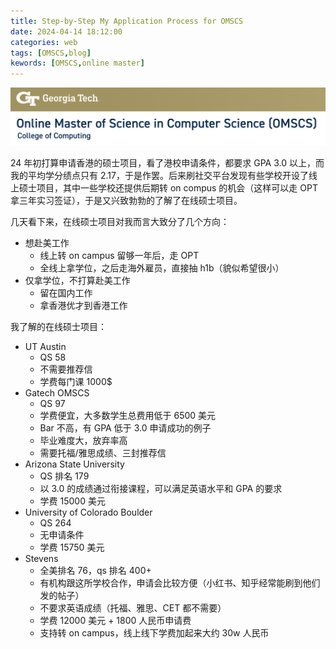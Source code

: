 ```yaml
---
title: Step-by-Step My Application Process for OMSCS
date: 2024-04-14 18:12:00
categories: web
tags: [OMSCS,blog]
kewords: [OMSCS,online master]
---
```

![image-20240414180127596](./images/my-application-process-for-OMSCS.assets/image-20240414180127596.png)
<!--more-->

24 年初打算申请香港的硕士项目，看了港校申请条件，都要求 GPA 3.0 以上，而我的平均学分绩点只有 2.17，于是作罢。后来刷社交平台发现有些学校开设了线上硕士项目，其中一些学校还提供后期转 on compus 的机会（这样可以走 OPT 拿三年实习签证），于是又兴致勃勃的了解了在线硕士项目。

几天看下来，在线硕士项目对我而言大致分了几个方向：

- 想赴美工作
  - 线上转 on campus 留够一年后，走 OPT
  - 全线上拿学位，之后走海外雇员，直接抽 h1b（貌似希望很小）
- 仅拿学位，不打算赴美工作
  - 留在国内工作
  - 拿香港优才到香港工作

我了解的在线硕士项目：

- UT Austin
  - QS 58
  - 不需要推荐信
  - 学费每门课 1000$
- Gatech OMSCS
  - QS 97
  - 学费便宜，大多数学生总费用低于 6500 美元
  - Bar 不高，有 GPA 低于 3.0 申请成功的例子
  - 毕业难度大，放弃率高
  - 需要托福/雅思成绩、三封推荐信
- Arizona State University
  - QS 排名 179
  - 以 3.0 的成绩通过衔接课程，可以满足英语水平和 GPA 的要求
  - 学费 15000 美元
- University of Colorado Boulder
  - QS 264
  - 无申请条件
  - 学费 15750 美元
- Stevens 
  - 全美排名 76，qs 排名 400+
  - 有机构跟这所学校合作，申请会比较方便（小红书、知乎经常能刷到他们发的帖子）
  - 不要求英语成绩（托福、雅思、CET 都不需要）
  - 学费 12000 美元 + 1800 人民币申请费
  - 支持转 on campus，线上线下学费加起来大约 30w 人民币
